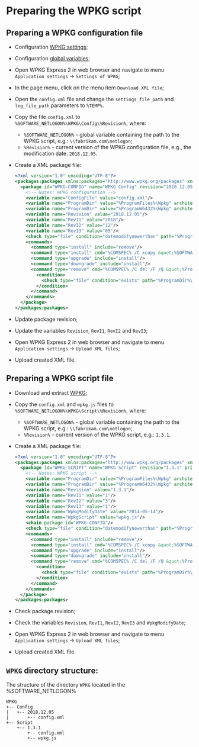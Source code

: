 # Preparing the WPKG script

## Preparing a WPKG configuration file

- Configuration [WPKG settings](wpkg-express.md#configuration-WPKG-settings);
- Configuration [global variables](wpkg-express.md#configuration-global-variables);
- Open WPKG Express 2 in web browser and navigate to menu `Application settings` ->
  `Settings of WPKG`;
- In the page menu, click on the menu item `Download XML file`;
- Open the `config.xml` file and change the `settings_file_path` and `log_file_path`
  parameters to `%TEMP%`.
- Copy the file `config.xml` to `%SOFTWARE_NETLOGON%\WPKG\Config\%Revision%`,
  where:
    * `%SOFTWARE_NETLOGON%` - global variable containing the path to the WPKG script,
      e.g.: `\\fabrikam.com\netlogon`;
    * `%Revision%` - current version of the WPKG configuration file, e.g.,
      the modification date: `2018.12.05`.
- Create a XML package file:

  ```xml
  <?xml version="1.0" encoding="UTF-8"?>
  <packages:packages xmlns:packages="http://www.wpkg.org/packages" xmlns:wpkg="http://www.wpkg.org/wpkg" xmlns:xsi="http://www.w3.org/2001/XMLSchema-instance" xsi:schemaLocation="http://www.wpkg.org/packages">
    <package id="WPKG-CONFIG" name="WPKG Config" revision="2018.12.05" priority="10000" reboot="false">
      <!-- Notes: WPKG configuration -->
      <variable name="ConfigFile" value="config.xml"/>
      <variable name="ProgramDir" value="%ProgramFiles%\Wpkg" architecture="x86"/>
      <variable name="ProgramDir" value="%ProgramW6432%\Wpkg" architecture="x64"/>
      <variable name="Revision" value="2018.12.05"/>
      <variable name="RevI1" value="2018"/>
      <variable name="RevI2" value="12"/>
      <variable name="RevI3" value="05"/>
      <check type="file" condition="datemodifynewerthan" path="%ProgramDir%\%ConfigFile%" value="%RevI1%-%RevI2%-%RevI3% 00:00:00"/>
      <commands>
        <command type="install" include="remove"/>
        <command type="install" cmd="%COMSPEC% /C xcopy &quot;%SOFTWARE_NETLOGON%\WPKG\Config\%Revision%\%ConfigFile%&quot; &quot;%ProgramDir%\&quot; /E /Q /H /R /Y" timeout="60"/>
        <command type="upgrade" include="install"/>
        <command type="downgrade" include="install"/>
        <command type="remove" cmd="%COMSPEC% /C del /F /Q &quot;%ProgramDir%\%ConfigFile%&quot;" timeout="30">
          <condition>
            <check type="file" condition="exists" path="%ProgramDir%\%ConfigFile%"/>
          </condition>
        </command>
      </commands>
    </package>
  </packages:packages>
  ```

- Update package revision;
- Update the variables `Revision`, `RevI1`, `RevI2` and `RevI3`;
- Open WPKG Express 2 in web browser and navigate to menu `Application settings` ->
  `Upload XML files`;
- Upload created XML file.

## Preparing a WPKG script file

- Download and extract [WPKG](https://wpkg.org/Download);
- Copy the `config.xml` and `wpkg.js` files to `%SOFTWARE_NETLOGON%\WPKG\Script\%Revision%`,
  where:
    * `%SOFTWARE_NETLOGON%` - global variable containing the path to the WPKG script,
      e.g.: `\\fabrikam.com\netlogon`;
    * `%Revision%` - current version of the WPKG script, e.g.: `1.3.1`.
- Create a XML package file:

  ```xml
  <?xml version="1.0" encoding="UTF-8"?>
  <packages:packages xmlns:packages="http://www.wpkg.org/packages" xmlns:wpkg="http://www.wpkg.org/wpkg" xmlns:xsi="http://www.w3.org/2001/XMLSchema-instance" xsi:schemaLocation="http://www.wpkg.org/packages">
    <package id="WPKG-SCRIPT" name="WPKG Script" revision="1.3.1" priority="10000" reboot="false">
      <!-- Notes: WPKG script -->
      <variable name="ProgramDir" value="%ProgramFiles%\Wpkg" architecture="x86"/>
      <variable name="ProgramDir" value="%ProgramW6432%\Wpkg" architecture="x64"/>
      <variable name="Revision" value="1.3.1"/>
      <variable name="RevI1" value="1"/>
      <variable name="RevI2" value="3"/>
      <variable name="RevI3" value="1"/>
      <variable name="WpkgModifyDate" value="2014-05-14"/>
      <variable name="WpkgScript" value="wpkg.js"/>
      <chain package-id="WPKG-CONFIG"/>
      <check type="file" condition="datemodifynewerthan" path="%ProgramDir%\%WpkgScript%" value="%WpkgModifyDate% 00:00:00"/>
      <commands>
        <command type="install" include="remove"/>
        <command type="install" cmd="%COMSPEC% /C xcopy &quot;%SOFTWARE_NETLOGON%\WPKG\Script\%Revision%\%WpkgScript%&quot; &quot;%ProgramDir%\&quot; /E /Q /H /R /Y" timeout="60"/>
        <command type="upgrade" include="install"/>
        <command type="downgrade" include="install"/>
        <command type="remove" cmd="%COMSPEC% /C del /F /Q &quot;%ProgramDir%\%WpkgScript%&quot;" timeout="30">
          <condition>
            <check type="file" condition="exists" path="%ProgramDir%\%WpkgScript%"/>
          </condition>
        </command>
      </commands>
    </package>
  </packages:packages>
  ```

- Check package revision;
- Check the variables `Revision`, `RevI1`, `RevI2`, `RevI3` and `WpkgModifyDate`;
- Open WPKG Express 2 in web browser and navigate to menu `Application settings` ->
  `Upload XML files`;
- Upload created XML file.

## `WPKG` directory structure:

The structure of the directory `WPKG` located in the %SOFTWARE_NETLOGON%

  ```text
  WPKG
  +-- Config
  |   +-- 2018.12.05
  |       +-- config.xml
  +-- Script
      +-- 1.3.1
          +-- config.xml
          +-- wpkg.js
  ```
